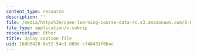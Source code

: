 ```yaml
---
content_type: resource
description: ''
file: /media/https%3A/open-learning-course-data-rc.s3.amazonaws.com/6-006-introduction-to-algorithms-fall-2011/160b54288e5254e1889ecf48431f6bac_5JxShDZ_ylo.srt
file_type: application/x-subrip
resourcetype: Other
title: 3play caption file
uid: 160b5428-8e52-54e1-889e-cf48431f6bac
---
```

